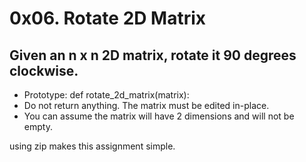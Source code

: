 # 0x06. Rotate 2D Matrix

## Given an n x n 2D matrix, rotate it 90 degrees clockwise.

+ Prototype: def rotate_2d_matrix(matrix):
+ Do not return anything. The matrix must be edited in-place.
+ You can assume the matrix will have 2 dimensions and will not be empty.

using zip makes this assignment simple.
